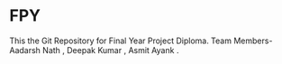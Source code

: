 # FPY
This the Git Repository for Final Year Project Diploma.
Team Members- Aadarsh Nath , Deepak Kumar , Asmit Ayank .

